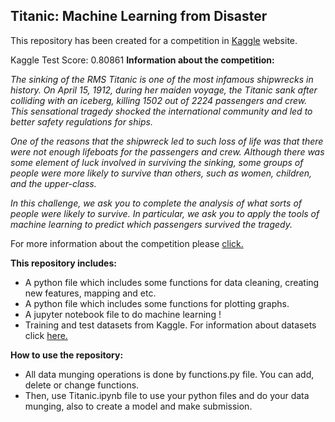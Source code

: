 ## Titanic: Machine Learning from Disaster

This repository has been created for a competition in [Kaggle](https://www.kaggle.com/) website.

Kaggle Test Score: 0.80861
**Information about the competition:**


*The sinking of the RMS Titanic is one of the most infamous shipwrecks in history.  On April 15, 1912, during her maiden voyage, the Titanic sank after colliding with an iceberg, killing 1502 out of 2224 passengers and crew. This sensational tragedy shocked the international community and led to better safety regulations for ships.*


*One of the reasons that the shipwreck led to such loss of life was that there were not enough lifeboats for the passengers and crew. Although there was some element of luck involved in surviving the sinking, some groups of people were more likely to survive than others, such as women, children, and the upper-class.*


*In this challenge, we ask you to complete the analysis of what sorts of people were likely to survive. In particular, we ask you to apply the tools of machine learning to predict which passengers survived the tragedy.*

For more information about the competition please [click.](https://www.kaggle.com/c/titanic)


**This repository includes:**
* A python file which includes some functions for data cleaning, creating new features, mapping and etc.
* A python file which includes some functions for plotting graphs.
* A jupyter notebook file to do machine learning !
* Training and test datasets from Kaggle. For information about datasets click [here.](https://www.kaggle.com/c/titanic/data)

**How to use the repository:**
* All data munging operations is done by functions.py file. You can add, delete or change functions.
* Then, use Titanic.ipynb file to use your python files and do your data munging, also to create a model and make submission.


